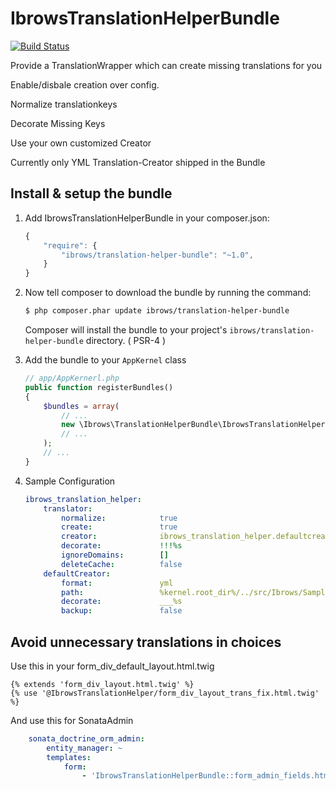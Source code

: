 IbrowsTranslationHelperBundle
=============================

[![Build Status](https://travis-ci.org/ibrows/IbrowsTranslationHelperBundle.svg?branch=master)](https://travis-ci.org/ibrows/IbrowsTranslationHelperBundle)

Provide a TranslationWrapper which can create missing translations for you

Enable/disbale creation over config.

Normalize translationkeys

Decorate Missing Keys

Use your own customized Creator

Currently only YML Translation-Creator shipped in the Bundle


Install & setup the bundle
--------------------------

1. Add IbrowsTranslationHelperBundle in your composer.json:

	```js
	{
	    "require": {
	        "ibrows/translation-helper-bundle": "~1.0",
	    }
	}
	```

2. Now tell composer to download the bundle by running the command:

    ``` bash
    $ php composer.phar update ibrows/translation-helper-bundle
    ```

    Composer will install the bundle to your project's `ibrows/translation-helper-bundle` directory. ( PSR-4 )

3. Add the bundle to your `AppKernel` class

    ``` php
    // app/AppKernerl.php
    public function registerBundles()
    {
        $bundles = array(
            // ...
            new \Ibrows\TranslationHelperBundle\IbrowsTranslationHelperBundle(),
            // ...
        );
        // ...
    }
    ```
    
4. Sample Configuration

    ``` yml
    ibrows_translation_helper:
        translator:
            normalize:            true
            create:               true
            creator:              ibrows_translation_helper.defaultcreator
            decorate:             !!!%s
            ignoreDomains:        []
            deleteCache:          false
        defaultCreator:
            format:               yml
            path:                 %kernel.root_dir%/../src/Ibrows/SampleBundle/Resources/translations
            decorate:             ___%s
            backup:               false
    ```

Avoid unnecessary translations in choices
-----------------------------------------

Use this in your form_div_default_layout.html.twig

```
{% extends 'form_div_layout.html.twig' %}
{% use '@IbrowsTranslationHelper/form_div_layout_trans_fix.html.twig' %}
```


And use this for SonataAdmin

``` yml
    sonata_doctrine_orm_admin:
        entity_manager: ~
        templates:
            form:
                - 'IbrowsTranslationHelperBundle::form_admin_fields.html.twig'
```

